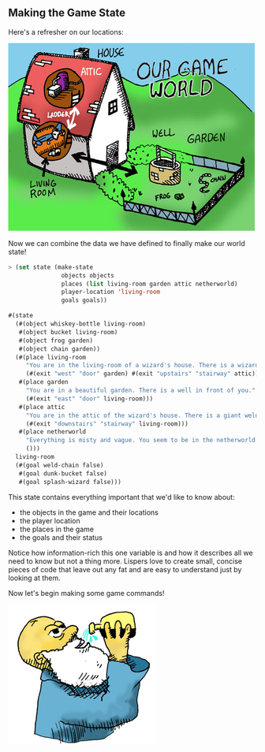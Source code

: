 ## Making the Game State

Here's a refresher on our locations:

![](../images/world.jpg)

Now we can combine the data we have defined to finally make our world state!

```lisp
> (set state (make-state
               objects objects
               places (list living-room garden attic netherworld)
               player-location 'living-room
               goals goals))
```
```lisp
#(state
  (#(object whiskey-bottle living-room)
   #(object bucket living-room)
   #(object frog garden)
   #(object chain garden))
  (#(place living-room
     "You are in the living-room of a wizard's house. There is a wizard snoring loudly on the couch."
     (#(exit "west" "door" garden) #(exit "upstairs" "stairway" attic)))
   #(place garden
     "You are in a beautiful garden. There is a well in front of you."
     (#(exit "east" "door" living-room)))
   #(place attic
     "You are in the attic of the wizard's house. There is a giant welding torch in the corner."
     (#(exit "downstairs" "stairway" living-room)))
   #(place netherworld
     "Everything is misty and vague. You seem to be in the netherworld.\nThere are no exits.\nYou could be here for a long, long time ..."
     ()))
  living-room
  (#(goal weld-chain false)
   #(goal dunk-bucket false)
   #(goal splash-wizard false)))
```

This state contains everything important that we'd like to know about:

 * the objects in the game and their locations
 * the player location
 * the places in the game
 * the goals and their status

Notice how information-rich this one variable is and how it describes all we need to know but not a thing more. Lispers love to create small, concise pieces of code that leave out any fat and are easy to understand just by looking at them.

Now let's begin making some game commands!

![](../images/drink.jpg)
